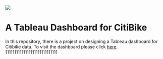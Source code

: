 ![](https://images.ctfassets.net/vz6nkkbc6q75/2aj2VSdjg7YAXEAxQ9KzLP/a6d99a76790573bcf87206e32da55c37/InfographicCitiBike_01.png?h=1000&fm=jpg)
# A Tableau Dashboard for CitiBike
In this repository, there is a project on designing a Tableau dashboard for Citibike data.
To visit the dashboard please click [here](). 
11111111111111111111111111111

